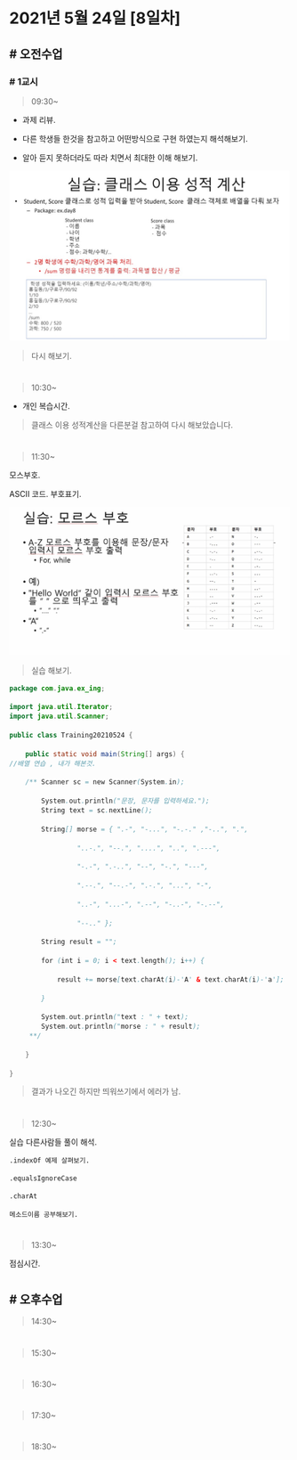 # 2021년 5월 24일 [8일차]

## # 오전수업

### # 1교시 

> 09:30~

- 과제 리뷰.

- 다른 학생들 한것을 참고하고 어떤방식으로 구현 하였는지 해석해보기.

- 알아 듣지 못하더라도 따라 치면서 최대한 이해 해보기.

![](../image-save/20210524_3.jpg)

> 다시 해보기.

#

> 10:30~

- 개인 복습시간.

> 클래스 이용 성적계산을 다른분걸 참고하여 다시 해보았습니다.

#

> 11:30~

모스부호.

ASCII 코드. 부호표기.

![](../image-save/20210524_ex.jpg)

> 실습 해보기.

```java
package com.java.ex_ing;

import java.util.Iterator;
import java.util.Scanner;

public class Training20210524 {

	public static void main(String[] args) {
//배열 연습 , 내가 해본것.
		
	/**	Scanner sc = new Scanner(System.in);
		
		System.out.println("문장, 문자를 입력하세요.");
		String text = sc.nextLine();
	
		String[] morse = { ".-", "-...", "-.-." ,"-..", ".",

			     "..-.", "--.", "....", "..", ".---",

			     "-.-", ".-..", "--", "-.", "---",

			     ".--.", "--.-", ".-.", "...", "-",

			     "..-", "...-", ".--", "-..-", "-.--",

			     "--.." };
		
		String result = "";
		
		for (int i = 0; i < text.length(); i++) {
			
			result += morse[text.charAt(i)-'A' & text.charAt(i)-'a'];

		}
		
		System.out.println("text : " + text);
		System.out.println("morse : " + result);
	 **/

	}

}
```

> 결과가 나오긴 하지만 띄워쓰기에서 에러가 남.



#

> 12:30~

실습 다른사람들 풀이 해석.


```
.indexOf 예제 살펴보기.

.equalsIgnoreCase

.charAt

메소드이름 공부해보기.

```








#

> 13:30~

점심시간.






#

## # 오후수업

> 14:30~







#

> 15:30~
















#

> 16:30~












#

> 17:30~
 
 
 
 
 
 
 
 
 
 
 
 
 
 
 
 
#

> 18:30~


















#
